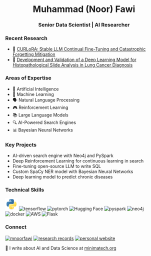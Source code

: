 <h1 align="center">Muhammad (Noor) Fawi</h1>
<h3 align="center">Senior Data Scientist | AI Researcher</h3>

<h3 align="left">Recent Research</h3>

- 📄 [CURLoRA: Stable LLM Continual Fine-Tuning and Catastrophic Forgetting Mitigation](https://zenodo.org/doi/10.5281/zenodo.12730055)
- 🔬 [Development and Validation of a Deep Learning Model for Histopathological Slide Analysis in Lung Cancer Diagnosis](https://www.mdpi.com/2072-6694/16/8/1506)

<h3 align="left">Areas of Expertise</h3>

- 🤖 Artificial Intelligence
- 🧠 Machine Learning
- 🗣️ Natural Language Processing
- 🎮 Reinforcement Learning
- 📚 Large Language Models
- 🔍 AI-Powered Search Engines
- 📊 Bayesian Neural Networks

<h3 align="left">Key Projects</h3>

- AI-driven search engine with Neo4j and PySpark
- Deep Reinforcement Learning for continuous learning in search
- Fine-tuning open-source LLM to write SQL
- Custom SpaCy NER model with Bayesian Neural Networks
- Deep learning model to predict chronic diseases

<h3 align="left">Technical Skills</h3>
<p align="left">
  <img src="https://raw.githubusercontent.com/devicons/devicon/master/icons/python/python-original.svg" alt="python" width="40" height="40"/>
  <img src="https://www.vectorlogo.zone/logos/tensorflow/tensorflow-icon.svg" alt="tensorflow" width="40" height="40"/>
  <img src="https://www.vectorlogo.zone/logos/pytorch/pytorch-icon.svg" alt="pytorch" width="40" height="40"/>
  <img src="https://huggingface.co/front/assets/huggingface_logo.svg" alt="Hugging Face" width="40" height="40"/>
  <img src="https://spark.apache.org/images/spark-logo-trademark.png" alt="pyspark" width="40" height="40"/>
  <img src="https://www.vectorlogo.zone/logos/neo4j/neo4j-icon.svg" alt="neo4j" width="40" height="40"/>
  <img src="https://www.vectorlogo.zone/logos/docker/docker-icon.svg" alt="docker" width="40" height="40"/>
  <img src="https://www.vectorlogo.zone/logos/amazon_aws/amazon_aws-icon.svg" alt="AWS" width="40" height="40"/>
  <img src="https://www.vectorlogo.zone/logos/pocoo_flask/pocoo_flask-icon.svg" alt="Flask" width="40" height="40"/>
</p>

<h3 align="left">Connect</h3>
<p align="left">
<a href="https://linkedin.com/in/mnoorfawi" target="blank"><img align="center" src="https://raw.githubusercontent.com/rahuldkjain/github-profile-readme-generator/master/src/images/icons/Social/linked-in-alt.svg" alt="mnoorfawi" height="30" width="40" /></a>
<a href="https://orcid.org/0009-0007-7210-0528" target="blank"><img align="center" src="https://info.orcid.org/wp-content/uploads/2019/11/orcid_16x16.png" alt="research records" height="30" width="40" /></a>
<a href="https://minimatech.org" target="blank"><img align="center" src="https://minimatech.org/wp-content/uploads/2020/12/cropped-icon-1.png" alt="personal website" height="30" width="40" /></a>
</p>

<p align="left">
  📝 I write about AI and Data Science at <a href="https://minimatech.org">minimatech.org</a>
</p>
